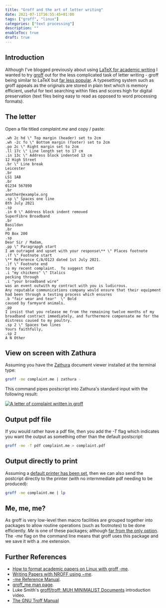 ```yaml
---
title: "Groff and the art of letter writing"
date: 2021-07-11T16:55:45+01:00
tags: ["groff", "linux"]
categories: ["text processing"]
description: ""
enableToc: true
draft: true
---
```


## Introduction

Although I've blogged previously about using [LaTeX for academic writing](https://www.preciouschicken.com/blog/posts/neovim-latex-zathura-in-perfect-harmony/) I wanted to try [groff](https://www.gnu.org/software/groff/) out for the less complicated task of letter writing - groff being similar to LaTeX but [far less popular](https://unix.stackexchange.com/questions/89625/is-troff-groff-relevant-anymore/). A typesetting system such as groff appeals as the originals are stored in plain text which is memory efficient, useful for text searching within files and scores high for digital preservation (text files being easy to read as opposed to word processing formats).

## The letter

Open a file titled *complaint.me* and copy / paste:

```groff
.wh 2c hd \" Top margin (header) set to 2cm
.wh -2c fo \" Bottom margin (footer) set to 2cm
.po 2c \" Right margin set to 2cm
.ll 17c \" Line length set to 17 cm
.in 13c \" Address block indented 13 cm
12 High Street 
.br \" Line break
Leicester
.br
LS1 1AB
.br
01234 567890
.br
another@example.org
.sp \" Spaces one line
8th July 2021
.sp
.in 0 \" Address block indent removed
SuperFibre Broadband
.br
Basildon
.br
PO Box 200
.sp
Dear Sir / Madam,
.pp \" Paragrapgh start
I am outraged and upset with your response\** \" Places footnote
.(f \" Footnote start
\** Reference C/A/O123 dated 1st July 2021.
.)f \" Footnote end
to my recent complaint.  To suggest that 
.i "my chickens" \" Italics
pecking through 
.i "your broadband wire"
was an event outwith my contract with you is ludicrous.  
Any reputable communications company would ensure that their equipment had been through a testing process which ensures 
.b "fair wear and tear"  \" Bold
caused by farmyard animals.
.pp
I insist that you release me from the remaining twelve months of my broadband contract immediately, and furthermore compensate me for the distress caused to my poultry.
.sp 2 \" Spaces two lines
Yours faithfully,
.sp 2 
A N Other
```

## View on screen with Zathura

Assuming you have the [Zathura](https://pwmt.org/projects/zathura/) document viewer installed at the terminal type:

```bash
groff -me complaint.me | zathura -
```

This command pipes postscript into Zathura's standard input with the following result:

[![A letter of complaint written in groff](https://www.preciouschicken.com/blog/images/groff-letter-thumb.png)](https://www.preciouschicken.com/blog/images/groff-letter.png)

## Output pdf file

If you would rather have a pdf file, then you add the *-T* flag which indicates you want the output as something other than the default postscript:

```bash
groff -me -T pdf complaint.me > complaint.pdf
```

## Output directly to print

Assuming a [default printer has been set](https://www.mattcutts.com/blog/change-default-printer-linux-firefox/), then we can also send the postcript directly to the printer (with no internmediate pdf needing to be produced):

```bash
groff -me complaint.me | lp
```

## Me, me, me?

As groff is very low-level then macro facilities are grouped together into packages to allow routine operations (such as footnotes) to be done efficiently.  *Me* is one of these packages; although [far from the only option](https://www.stephenlindholm.com/groff_macros.html).  The *-me* flag on the command line means that groff uses this package and we save it with a .me extension.

## Further References

- [How to format academic papers on Linux with groff -me](https://opensource.com/article/18/2/how-format-academic-papers-linux-groff-me).
- [Writing Papers with NROFF using −me](https://docs.freebsd.org/44doc/usd/19.memacros/paper.pdf).
- [-me Reference Manual](https://docs.freebsd.org/44doc/usd/20.meref/paper.pdf).
- [groff_me man page](https://man.cx/groff_me(7)).
- Luke Smith's [groff/troff: MUH MINIMALIST Documents](https://videos.lukesmith.xyz/videos/watch/6e8047a6-a940-481b-803c-6fc13fa22eb9) introduction video.
- [The GNU Troff Manual](https://www.gnu.org/software/groff/manual/groff.html)

